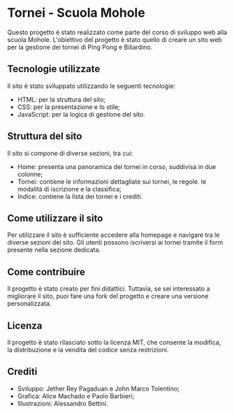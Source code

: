 # Tornei - Scuola Mohole

Questo progetto è stato realizzato come parte del corso di sviluppo web alla scuola Mohole. L'obiettivo del progetto è stato quello di creare un sito web per la gestione dei tornei di Ping Pong e Biliardino.

## Tecnologie utilizzate

Il sito è stato sviluppato utilizzando le seguenti tecnologie:

- HTML: per la struttura del sito;
- CSS: per la presentazione e lo stile;
- JavaScript: per la logica di gestione del sito.

## Struttura del sito

Il sito si compone di diverse sezioni, tra cui:

- Home: presenta una panoramica dei tornei in corso, suddivisa in due colonne;
- Tornei: contiene le informazioni dettagliate sui tornei, le regole. le modalità di iscrizione e la classifica;
- Indice: contiene la lista dei tornei e i crediti.

## Come utilizzare il sito

Per utilizzare il sito è sufficiente accedere alla homepage e navigare tra le diverse sezioni del sito. Gli utenti possono iscriversi ai tornei tramite il form presente nella sezione dedicata.

## Come contribuire

Il progetto è stato creato per fini didattici. Tuttavia, se sei interessato a migliorare il sito, puoi fare una fork del progetto e creare una versione personalizzata.

## Licenza

Il progetto è stato rilasciato sotto la licenza MIT, che consente la modifica, la distribuzione e la vendita del codice senza restrizioni.

## Crediti

- Sviluppo: Jether Rey Pagaduan e John Marco Tolentino;
- Grafica: Alice Machado e Paolo Barbieri;
- Illustrazioni: Alessandro Bettini.
